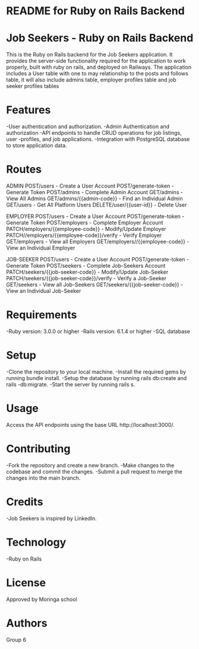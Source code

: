 # README for Ruby on Rails Backend

# Job Seekers - Ruby on Rails Backend

This is the Ruby on Rails backend for the Job Seekers application. It provides the server-side functionality required for the application to work properly, built with ruby on rails,  and deployed on Railways. The application includes a User table with one to may relationship to the posts and follows table, it will also include admins table, employer profiles table and job seeker profiles tables

# Features

-User authentication and authorization.
-Admin Authentication and authorization
-API endpoints to handle CRUD operations for job listings, user -profiles, and job applications.
-Integration with PostgreSQL database to store application data.

# Routes
ADMIN
POST/users - Create a User Account
POST/generate-token - Generate Token
POST/admins - Complete Admin Account
GET/admins - View All Admins
GET/admins/{{admin-code}} - Find an Individual Admin
GET/users - Get All Platform Users
DELETE/user/{{user-id}} - Delete User

EMPLOYER
POST/users - Create a User Account
POST/generate-token - Generate Token
POST/employers - Complete Employer Account
PATCH/employers/{{employee-code}} - Modify/Update Employer
PATCH//employers/{{employee-code}}/verify - Verify Employer
GET/employers - View all Employers
GET/employers//{{employee-code}} - View an Individual Employer

JOB-SEEKER
POST/users - Create a User Account
POST/generate-token - Generate Token
POST/seekers - Complete Job-Seekers Account
PATCH/seekers/{{job-seeker-code}} - Modify/Update Job-Seeker 
PATCH/seekers/{{job-seeker-code}}/verify - Verify a Job-Seeker
GET/seekers - View all Job-Seekers
GET/seekers/{{job-seeker-code}} - View an Individual Job-Seeker
# Requirements

-Ruby version: 3.0.0 or higher
-Rails version: 6.1.4 or higher
-SQL database

# Setup

-Clone the repository to your local machine.
-Install the required gems by running bundle install.
-Setup the database by running rails db:create and rails -db:migrate.
-Start the server by running rails s.

# Usage

Access the API endpoints using the base URL http://localhost:3000/.

# Contributing

-Fork the repository and create a new branch.
-Make changes to the codebase and commit the changes.
-Submit a pull request to merge the changes into the main branch.     

# Credits

-Job Seekers is inspired by LinkedIn.

# Technology

-Ruby on Rails

# License

Approved by Moringa school

# Authors

Group 6
